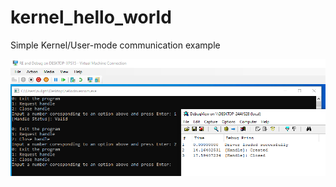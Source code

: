 # kernel_hello_world
Simple Kernel/User-mode communication example

<p align="left">
  <img src="showcase.png" width="800">
</p>
